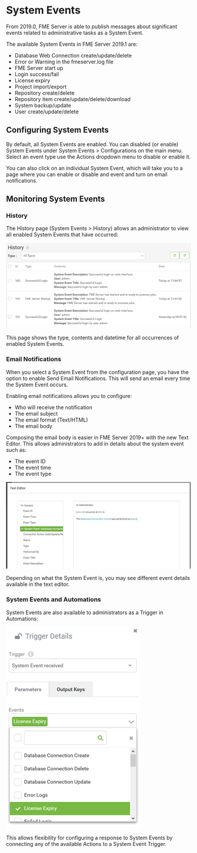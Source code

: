 # System Events #

From 2019.0, FME Server is able to publish messages about significant events related to administrative tasks as a System Event.

The available System Events in FME Server 2019.1 are:

- Database Web Connection create/update/delete
- Error or Warning in the fmeserver.log file
- FME Server start up
- Login success/fail
- License expiry
- Project import/export
- Repository create/delete
- Repository item create/update/delete/download
- System backup/update
- User create/update/delete


## Configuring System Events ##

By default, all System Events are enabled. You can disabled (or enable) System Events under System Events &gt; Configurations on the main menu. Select an event type use the Actions dropdown menu to disable or enable it.

You can also click on an individual System Event, which will take you to a page where you can enable or disable and event and turn on email notifications. 


## Monitoring System Events ##

### History ###

The History page (System Events &gt; History) allows an administrator to view all enabled System Events that have occurred:

![](./Images/6.999.SystemEventView.png)

This page shows the type, contents and datetime for all occurrences of enabled System Events.



### Email Notifications ###

When you select a System Event from the configuration page, you have the option to enable Send Email Notifications. This will send an email every time the System Event occurs.

Enabling email notifications allows you to configure:

- Who will receive the notification
- The email subject
- The email format (Text/HTML)
- The email body

Composing the email body is easier in FME Server 2019+ with the new Text Editor. This allows administrators to add in details about the system event such as:

- The event ID
- The event time
- The event type

![](./Images/6.021.SystemEventTextEditor.png)

Depending on what the System Event is, you may see different event details available in the text editor.


### System Events and Automations ###

System Events are also available to administrators as a Trigger in Automations:

![](./Images/6.999.SystemEventTrigger.png)

This allows flexibility for configuring a response to System Events by connecting any of the available Actions to a System Event Trigger.

